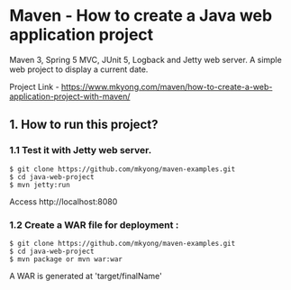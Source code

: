 # Maven - How to create a Java web application project
Maven 3, Spring 5 MVC, JUnit 5, Logback and Jetty web server. A simple web project to display a current date.

Project Link - https://www.mkyong.com/maven/how-to-create-a-web-application-project-with-maven/


## 1. How to run this project?

### 1.1 Test it with Jetty web server.
```
$ git clone https://github.com/mkyong/maven-examples.git
$ cd java-web-project 
$ mvn jetty:run
```
Access http://localhost:8080


### 1.2 Create a WAR file for deployment :
```
$ git clone https://github.com/mkyong/maven-examples.git
$ cd java-web-project 
$ mvn package or mvn war:war
```
A WAR is generated at 'target/finalName'

